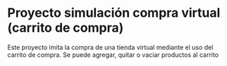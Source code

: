 # Proyecto simulación compra virtual (carrito de compra)

Este proyecto imita la compra de una tienda virtual mediante el uso del carrito de compra.
Se puede agregar, quitar o vaciar productos al carrito
